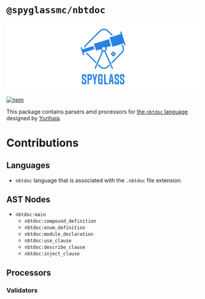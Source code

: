 # `@spyglassmc/nbtdoc`

![banner](https://raw.githubusercontent.com/SPYGlassMC/logo/main/banner.png)

[![npm](https://img.shields.io/npm/v/@spyglassmc/nbtdoc.svg?logo=npm&style=flat-square)](https://npmjs.com/package/@spyglassmc/nbtdoc)

This package contains parsers amd processors for [the `nbtdoc` language][nbtdoc-format] designed by [Yurihaia][yurihaia].

# Contributions

## Languages

- `nbtdoc` language that is associated with the `.nbtdoc` file extension.

## AST Nodes

- `nbtdoc:main`
	- `nbtdoc:compound_definition`
	- `nbtdoc:enum_definition`
	- `nbtdoc:module_declaration`
	- `nbtdoc:use_clause`
	- `nbtdoc:describe_clause`
	- `nbtdoc:inject_clause`

## Processors

### Validators

[nbtdoc-format]: https://github.com/Yurihaia/nbtdoc-rs/blob/master/docs/format.md
[yurihaia]: https://github.com/Yurihaia
